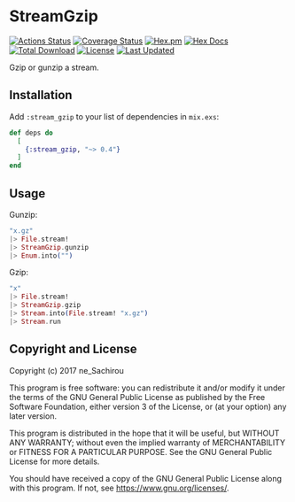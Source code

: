 # StreamGzip

[![Actions Status](https://github.com/ne-sachirou/stream_gzip/workflows/test/badge.svg)](https://github.com/ne-sachirou/stream_gzip/actions)
[![Coverage Status](https://coveralls.io/repos/github/ne-sachirou/stream_gzip/badge.svg)](https://coveralls.io/github/ne-sachirou/stream_gzip)
[![Hex.pm](https://img.shields.io/hexpm/v/stream_gzip.svg)](https://hex.pm/packages/stream_gzip)
[![Hex Docs](https://img.shields.io/badge/hex-docs-lightgreen.svg)](https://hexdocs.pm/stream_gzip/)
[![Total Download](https://img.shields.io/hexpm/dt/stream_gzip.svg)](https://hex.pm/packages/stream_gzip)
[![License](https://img.shields.io/hexpm/l/stream_gzip.svg)](https://github.com/ne-sachirou/stream_gzip/blob/master/LICENSE)
[![Last Updated](https://img.shields.io/github/last-commit/ne-sachirou/stream_gzip.svg)](https://github.com/ne-sachirou/stream_gzip/commits/master)

Gzip or gunzip a stream.

## Installation

Add `:stream_gzip` to your list of dependencies in `mix.exs`:

```elixir
def deps do
  [
    {:stream_gzip, "~> 0.4"}
  ]
end
```

## Usage

Gunzip:

```elixir
"x.gz"
|> File.stream!
|> StreamGzip.gunzip
|> Enum.into("")
```

Gzip:

```elixir
"x"
|> File.stream!
|> StreamGzip.gzip
|> Stream.into(File.stream! "x.gz")
|> Stream.run
```

## Copyright and License

Copyright (c) 2017 ne_Sachirou

This program is free software: you can redistribute it and/or modify
it under the terms of the GNU General Public License as published by
the Free Software Foundation, either version 3 of the License, or
(at your option) any later version.

This program is distributed in the hope that it will be useful,
but WITHOUT ANY WARRANTY; without even the implied warranty of
MERCHANTABILITY or FITNESS FOR A PARTICULAR PURPOSE.  See the
GNU General Public License for more details.

You should have received a copy of the GNU General Public License
along with this program.  If not, see <https://www.gnu.org/licenses/>.
